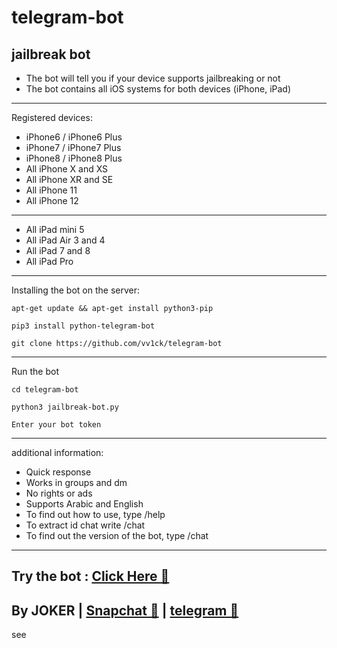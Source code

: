 # telegram-bot

jailbreak bot
-
- The bot will tell you if your device supports jailbreaking or not
- The bot contains all iOS systems for both devices (iPhone, iPad)
-----------
Registered devices:
- iPhone6 / iPhone6 Plus
- iPhone7 / iPhone7 Plus
- iPhone8 / iPhone8 Plus
- All iPhone X and XS
- All iPhone XR and SE
- All iPhone 11 
- All iPhone 12
-----------
- All iPad mini 5
- All iPad Air 3 and 4
- All iPad 7 and 8
- All iPad Pro 
-----------

Installing the bot on the server:

<!--START_SECTION:waka-->
```
apt-get update && apt-get install python3-pip
```
<!--END_SECTION:waka-->
<!--START_SECTION:waka-->
```
pip3 install python-telegram-bot
```
<!--END_SECTION:waka-->
<!--START_SECTION:waka-->
```
git clone https://github.com/vv1ck/telegram-bot
```
<!--END_SECTION:waka-->
-----------
Run the bot

<!--START_SECTION:waka-->
```
cd telegram-bot
```
<!--END_SECTION:waka-->

<!--START_SECTION:waka-->
```
python3 jailbreak-bot.py
```
<!--END_SECTION:waka-->

<!--START_SECTION:waka-->
```
Enter your bot token
```
<!--END_SECTION:waka-->
-----------

additional information:
- Quick response
- Works in groups and dm
- No rights or ads
- Supports Arabic and English
- To find out how to use, type /help
- To extract id chat write /chat
- To find out the version of the bot, type /chat
-----------
Try the bot : <a class="" href="https://t.me/JBvr_bot"> Click Here 🤖  </a>
-
By JOKER | <a class="" href="https://www.snapchat.com/add/jokermr5oos4800?">Snapchat 👻</a> | <a class="" href="http://t.me/vv1ck">telegram 🔷</a>
-
see
